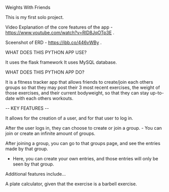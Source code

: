 Weights With Friends

This is my first solo project.

Video Explanation of the core features of the app - https://www.youtube.com/watch?v=RlD8JqOTp3E .

Sceenshot of ERD - https://ibb.co/446vWBy .


WHAT DOES THIS PYTHON APP USE?

It uses the flask framework
It uses MySQL database.

WHAT DOES THIS PYTHON APP DO?

It is a fitness tracker app that allows friends to create/join each others groups so that they may post their 3 most recent exercises, the weight of those exercises, 
and their current bodyweight, so that they can stay up-to-date with each others workouts.

-- KEY FEATURES --

It allows for the creation of a user, and for that user to log in.

After the user logs in, they can choose to create or join a group. - You can join or create an infinite amount of groups.

After joining a group, you can go to that groups page, and see the entries made by that group.
- Here, you can create your own entries, and those entries will only be seen by that group.

Additional features include...

A plate calculator, given that the exercise is a barbell exercise.

